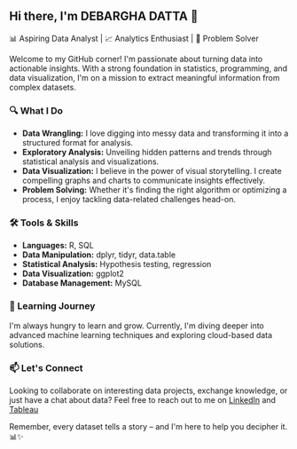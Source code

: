 ## Hi there, I'm DEBARGHA DATTA 👋

📊 Aspiring Data Analyst | 📈 Analytics Enthusiast | 🧠 Problem Solver

Welcome to my GitHub corner! I'm passionate about turning data into actionable insights. With a strong foundation in statistics, programming, and data visualization, I'm on a mission to extract meaningful information from complex datasets.

### 🔍 What I Do

- **Data Wrangling:** I love digging into messy data and transforming it into a structured format for analysis. 
- **Exploratory Analysis:** Unveiling hidden patterns and trends through statistical analysis and visualizations.
- **Data Visualization:** I believe in the power of visual storytelling. I create compelling graphs and charts to communicate insights effectively.
- **Problem Solving:** Whether it's finding the right algorithm or optimizing a process, I enjoy tackling data-related challenges head-on.

### 🛠️ Tools & Skills

- **Languages:** R, SQL
- **Data Manipulation:** dplyr, tidyr, data.table
- **Statistical Analysis:** Hypothesis testing, regression
- **Data Visualization:** ggplot2
- **Database Management:** MySQL

### 🌱 Learning Journey

I'm always hungry to learn and grow. Currently, I'm diving deeper into advanced machine learning techniques and exploring cloud-based data solutions.

### 📫 Let's Connect

Looking to collaborate on interesting data projects, exchange knowledge, or just have a chat about data? Feel free to reach out to me on [LinkedIn](www.linkedin.com/in/debargha-datta02) and [Tableau](https://public.tableau.com/app/profile/debargha.datta)

Remember, every dataset tells a story – and I'm here to help you decipher it. 📊✨
